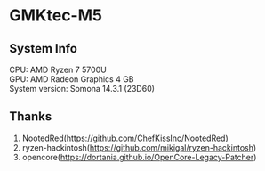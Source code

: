 # GMKtec-M5

## System Info

CPU: AMD Ryzen 7 5700U  
GPU: AMD Radeon Graphics 4 GB  
System version: Somona 14.3.1 (23D60)  

## Thanks
1. NootedRed(https://github.com/ChefKissInc/NootedRed)
2. ryzen-hackintosh(https://github.com/mikigal/ryzen-hackintosh)
3. opencore(https://dortania.github.io/OpenCore-Legacy-Patcher)